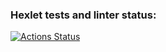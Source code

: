 ### Hexlet tests and linter status:
[![Actions Status](https://github.com/VaLeraGav/php-project-lvl1/workflows/hexlet-check/badge.svg)](https://github.com/VaLeraGav/php-project-lvl1/actions)